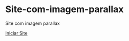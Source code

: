 # Site-com-imagem-parallax
Site com imagem parallax

<a href="https://felipegfa.github.io/Site-com-imagem-parallax/" target="_blank">Iniciar Site</a>
